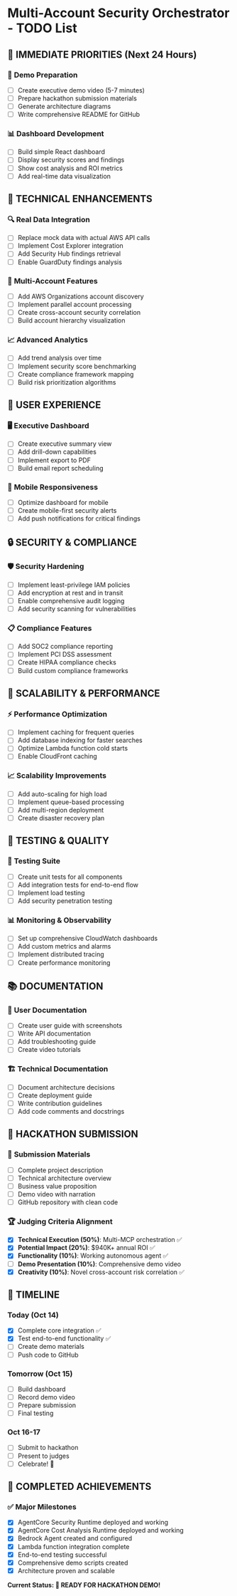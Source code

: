 # Multi-Account Security Orchestrator - TODO List

## 🎯 **IMMEDIATE PRIORITIES (Next 24 Hours)**

### 🚀 **Demo Preparation**
- [ ] Create executive demo video (5-7 minutes)
- [ ] Prepare hackathon submission materials
- [ ] Generate architecture diagrams
- [ ] Write comprehensive README for GitHub

### 📊 **Dashboard Development**
- [ ] Build simple React dashboard
- [ ] Display security scores and findings
- [ ] Show cost analysis and ROI metrics
- [ ] Add real-time data visualization

## 🔧 **TECHNICAL ENHANCEMENTS**

### 🔍 **Real Data Integration**
- [ ] Replace mock data with actual AWS API calls
- [ ] Implement Cost Explorer integration
- [ ] Add Security Hub findings retrieval
- [ ] Enable GuardDuty findings analysis

### 🏢 **Multi-Account Features**
- [ ] Add AWS Organizations account discovery
- [ ] Implement parallel account processing
- [ ] Create cross-account security correlation
- [ ] Build account hierarchy visualization

### 📈 **Advanced Analytics**
- [ ] Add trend analysis over time
- [ ] Implement security score benchmarking
- [ ] Create compliance framework mapping
- [ ] Build risk prioritization algorithms

## 🎨 **USER EXPERIENCE**

### 🖥️ **Executive Dashboard**
- [ ] Create executive summary view
- [ ] Add drill-down capabilities
- [ ] Implement export to PDF
- [ ] Build email report scheduling

### 📱 **Mobile Responsiveness**
- [ ] Optimize dashboard for mobile
- [ ] Create mobile-first security alerts
- [ ] Add push notifications for critical findings

## 🔒 **SECURITY & COMPLIANCE**

### 🛡️ **Security Hardening**
- [ ] Implement least-privilege IAM policies
- [ ] Add encryption at rest and in transit
- [ ] Enable comprehensive audit logging
- [ ] Add security scanning for vulnerabilities

### 📋 **Compliance Features**
- [ ] Add SOC2 compliance reporting
- [ ] Implement PCI DSS assessment
- [ ] Create HIPAA compliance checks
- [ ] Build custom compliance frameworks

## 🚀 **SCALABILITY & PERFORMANCE**

### ⚡ **Performance Optimization**
- [ ] Implement caching for frequent queries
- [ ] Add database indexing for faster searches
- [ ] Optimize Lambda function cold starts
- [ ] Enable CloudFront caching

### 📈 **Scalability Improvements**
- [ ] Add auto-scaling for high load
- [ ] Implement queue-based processing
- [ ] Add multi-region deployment
- [ ] Create disaster recovery plan

## 🧪 **TESTING & QUALITY**

### 🔬 **Testing Suite**
- [ ] Create unit tests for all components
- [ ] Add integration tests for end-to-end flow
- [ ] Implement load testing
- [ ] Add security penetration testing

### 📊 **Monitoring & Observability**
- [ ] Set up comprehensive CloudWatch dashboards
- [ ] Add custom metrics and alarms
- [ ] Implement distributed tracing
- [ ] Create performance monitoring

## 📚 **DOCUMENTATION**

### 📖 **User Documentation**
- [ ] Create user guide with screenshots
- [ ] Write API documentation
- [ ] Add troubleshooting guide
- [ ] Create video tutorials

### 🏗️ **Technical Documentation**
- [ ] Document architecture decisions
- [ ] Create deployment guide
- [ ] Write contribution guidelines
- [ ] Add code comments and docstrings

## 🎯 **HACKATHON SUBMISSION**

### 📝 **Submission Materials**
- [ ] Complete project description
- [ ] Technical architecture overview
- [ ] Business value proposition
- [ ] Demo video with narration
- [ ] GitHub repository with clean code

### 🏆 **Judging Criteria Alignment**
- [x] **Technical Execution (50%)**: Multi-MCP orchestration ✅
- [x] **Potential Impact (20%)**: $940K+ annual ROI ✅
- [x] **Functionality (10%)**: Working autonomous agent ✅
- [ ] **Demo Presentation (10%)**: Comprehensive demo video
- [x] **Creativity (10%)**: Novel cross-account risk correlation ✅

## 📅 **TIMELINE**

### **Today (Oct 14)**
- [x] Complete core integration ✅
- [x] Test end-to-end functionality ✅
- [ ] Create demo materials
- [ ] Push code to GitHub

### **Tomorrow (Oct 15)**
- [ ] Build dashboard
- [ ] Record demo video
- [ ] Prepare submission
- [ ] Final testing

### **Oct 16-17**
- [ ] Submit to hackathon
- [ ] Present to judges
- [ ] Celebrate! 🎉

## 🎉 **COMPLETED ACHIEVEMENTS**

### ✅ **Major Milestones**
- [x] AgentCore Security Runtime deployed and working
- [x] AgentCore Cost Analysis Runtime deployed and working
- [x] Bedrock Agent created and configured
- [x] Lambda function integration complete
- [x] End-to-end testing successful
- [x] Comprehensive demo scripts created
- [x] Architecture proven and scalable

**Current Status: 🚀 READY FOR HACKATHON DEMO!**
